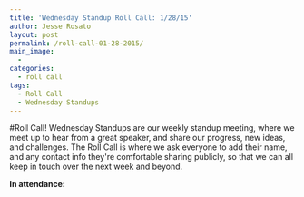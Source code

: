```yaml
---
title: 'Wednesday Standup Roll Call: 1/28/15'
author: Jesse Rosato
layout: post
permalink: /roll-call-01-28-2015/
main_image:
  -
categories:
  - roll call
tags:
  - Roll Call
  - Wednesday Standups
---
```

#Roll Call!
Wednesday Standups are our weekly standup meeting, where we meet up to hear from a great speaker, and share our progress, new ideas, and challenges.
The Roll Call is where we ask everyone to add their name, and any contact info they're comfortable sharing publicly, so that we can all keep in touch over the next week and beyond.

**In attendance:**
